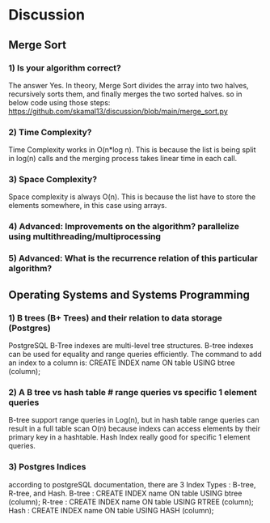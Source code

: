 # Discussion

## Merge Sort
### 1) Is your algorithm correct?
The answer Yes. In theory, Merge Sort divides the array into two halves, recursively sorts them, and finally merges the two sorted halves. so in below code using those steps:
https://github.com/skamal13/discussion/blob/main/merge_sort.py


### 2) Time Complexity?
Time Complexity works in O(n*log n). This is because the list is being split in log(n) calls and the merging process takes linear time in each call.

### 3) Space Complexity?
Space complexity is always O(n). This is because the list have to store the elements somewhere, in this case using arrays.

### 4) Advanced: Improvements on the algorithm? parallelize using multithreading/multiprocessing

### 5) Advanced: What is the recurrence relation of this particular algorithm?

## Operating Systems and Systems Programming

### 1) B trees (B+ Trees) and their relation to data storage (Postgres)
PostgreSQL B-Tree indexes are multi-level tree structures. B-tree indexes can be used for equality and range queries efficiently.
The command to add an index to a column is:
CREATE INDEX name ON table USING btree (column);

### 2) A B tree vs hash table # range queries vs specific 1 element queries
B-tree support range queries in Log(n), but in hash table range queries can result in a full table scan O(n) because indexs can access elements by their primary key in a hashtable. Hash Index really good for specific 1 element queries.

### 3) Postgres Indices
according to postgreSQL documentation, there are 3 Index Types : B-tree, R-tree, and Hash.
B-tree : CREATE INDEX name ON table USING btree (column);
R-tree : CREATE INDEX name ON table USING RTREE (column);
Hash : CREATE INDEX name ON table USING HASH (column);

